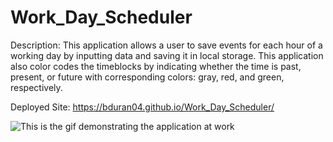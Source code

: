 # Work_Day_Scheduler
Description: This application allows a user to save events for each hour of a working day by inputting data and saving it in local storage. This application also color codes the timeblocks by indicating whether the time is past, present, or future with corresponding colors: gray, red, and green, respectively. 

Deployed Site: https://bduran04.github.io/Work_Day_Scheduler/

![This is the gif demonstrating the application at work](/assets/work_scheduler.gif)
